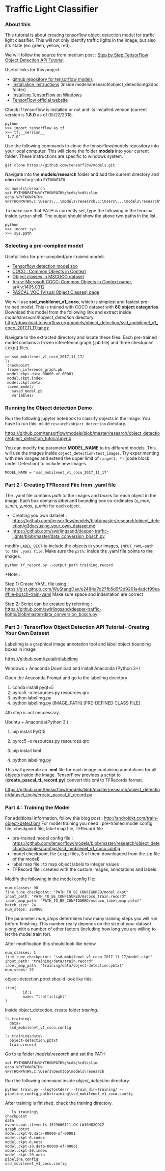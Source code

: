 # Traffic Light Classifier

### About this
This tutorial is about creating tensorflow object detection model for traffic light classifier. This will not only identify traffic lights in the image, but also it's state (ex: green, yellow, red).

We will follow the source from medium post : [Step by Step TensorFlow Object Detection API Tutorial](https://medium.com/@WuStangDan/step-by-step-tensorflow-object-detection-api-tutorial-part-1-selecting-a-model-a02b6aabe39e)

Useful links for this project: <br>

* [github repository for tensorflow models](https://github.com/tensorflow/models)
* [Installation instructions](https://github.com/tensorflow/models/blob/master/research/object_detection/g3doc/installation.md)
(inside models\research\object_detection\g3doc folder)
* [Installing TensorFlow on Windows](https://www.tensorflow.org/install/install_windows)
* [TensorFlow official website](https://www.tensorflow.org/install/install_windows)

Check if tensorflow is installed or not and its installed version (current version is **1.8.0** as of 05/22/2018.
```
python
>>> import tensorflow as tf
>>> tf.__version__
'1.7.0'
```

Use the following commands to clone the tensorflow/models repository into your local computer. This will clone the folder **models** into your current folder. These instructions are specific to windows system.
```
git clone https://github.com/tensorflow/models.git 
```
Navigate into the **models/research** folder and add the current directory and **slim** directory into `PYTHONPATH`
```
cd models\research
set PYTHONPATH=%PYTHONPATH%;%cd%;%cd%\slim
echo %PYTHONPATH%
%PYTHONPATH%;C:\Users\...\models\research;C:\Users\...\models\research\slim
```
To make sure that PATH is correctly set, type the following in the terminal inside `python` shell. The output should show the above two paths in the list.
```
python
>>> import sys
>>> sys.path
```

### Selecting a pre-complied model

Useful links for pre-complied/pre-trained models

* [Tensorflow detection model zoo](https://github.com/tensorflow/models/blob/master/research/object_detection/g3doc/detection_model_zoo.md)
* [COCO : Common Objects in Context](http://cocodataset.org/#home)
* [Object classes in MSCOCO dataset](https://stackoverflow.com/questions/42480371/i-want-to-know-if-there-is-the-clothing-object-class-in-the-ms-coco-dataset)
* [Arxiv: Microsoft COCO: Common Objects in Context paper, arXiv:1405.0312](https://arxiv.org/abs/1405.0312)
* [PASCAL VOC (Visual Object Classes) page](http://host.robots.ox.ac.uk/pascal/VOC/)

We will use **ssd_mobilenet_v1_coco**, which is simplest and fastest pre-trained model. This is trained with COCO dataset with **80 object categories**.
Download this model from the following link and extract inside *models\research\object_detection* directory.
http://download.tensorflow.org/models/object_detection/ssd_mobilenet_v1_coco_2017_11_17.tar.gz

Navigate to the extracted directory and locate these files. Each pre-trained model contains a frozen inferefence graph (.pb file) and three checkpoint (.ckpt) files.
```
cd ssd_mobilenet_v1_coco_2017_11_17/
ls
 checkpoint
 frozen_inference_graph.pb
 model.ckpt.data-00000-of-00001
 model.ckpt.index
 model.ckpt.meta
 saved_model/
   saved_model.pb
   variables/
```

### Running the Object detection Demo

Run the following jupyter notebook to classify objects in the image. You have to run this inside `research/object_detection` directory.

https://github.com/tensorflow/models/blob/master/research/object_detection/object_detection_tutorial.ipynb

You can modify the parameter **MODEL_NAME** to try different models. This will use the images inside `object_detection\test_images`. Try experimenting with new images and extend the upper limit of `range(1, *)` (code block under Detection) to include new images.
```
MODEL_NAME = 'ssd_mobilenet_v1_coco_2017_11_17'
```

### Part 2 : Creating TFRecord File from .yaml file

The .yaml file contains *path* to the images and *boxes* for each object in the image. Each box contains *label* and bounding box co-ordinates (*x_max, x_min, y_max, y_min*) for each object.

- Creating you own dataset : https://github.com/tensorflow/models/blob/master/research/object_detection/g3doc/using_your_own_dataset.md
- https://github.com/swirlingsand/deeper-traffic-lights/blob/master/data_conversion_bosch.py

modify `LABEL_DICT` to include the objects in your images, `INPUT_YAML=path to the .yaml file`. Make sure the `path:` inside the .yaml file points to the images.

```
python tf_record.py --output_path training.record
```
*Note :

Step 1) Create YAML file using : https://gist.github.com/WuStangDan/e2484a7d27fb5d9f2d9201a4adcf99ea#file-bosch-train-yaml
Make sure space and indentation are correct

Step 2) Script can be created by referring :
https://github.com/swirlingsand/deeper-traffic-lights/blob/master/data_conversion_bosch.py

### Part 3 : TensorFlow Object Detection API Tutorial - Creating Your Own Dataset

LabelImg is a graphical image annotation tool and label object bounding boxes in image

https://github.com/tzutalin/labelImg


Windows + Anaconda
Download and install Anaconda (Python 3+)

Open the Anaconda Prompt and go to the labelImg directory

1. conda install pyqt=5
2. pyrcc5 -o resources.py resources.qrc
3. python labelImg.py
4. python labelImg.py [IMAGE_PATH] [PRE-DEFINED CLASS FILE]

4th step is not neccessary.

Ubuntu + Anaconda(Python 3 ) :

1. pip install PyQt5

2. pyrcc5 -o resources.py resources.qrc

3. pip install lxml

4. python labelImg.py

This will generate an **.xml** file for each image containing annotations for all objects inside the image. TensorFlow provides a script to (**create_pascal_tf_record.py**) convert this xml to TFRecords format. 

https://github.com/tensorflow/models/blob/master/research/object_detection/dataset_tools/create_pascal_tf_record.py

### Part 4 : Training the Model
For additional information, follow this blog post : http://androidkt.com/train-object-detection/
For model training you need : pre-trained model config file, checkpoint file, label map file, TFRecord file

- pre-trained model config file : https://github.com/tensorflow/models/blob/master/research/object_detection/samples/configs/ssd_mobilenet_v1_coco.config
- model checkpoint file (.ckpt files, 3 of them downloaded from the zip file of the model)
- label map file : to map object labels to integer values
- TFRecord file : created with the custom images, annotations and labels.

Modify the following in the model config file:
```
num_classes: 90
fine_tune_checkpoint: "PATH_TO_BE_CONFIGURED/model.ckpt"
input_path: "PATH_TO_BE_CONFIGURED/mscoco_train.record"
label_map_path: "PATH_TO_BE_CONFIGURED/mscoco_label_map.pbtxt"
batch_size: 24
num_steps: 200000
```
The parameter *num_steps* determines how many training steps you will run before finishing. This number really depends on the size of your dataset along with a number of other factors (including how long you are willing to let the model train for).

After modification this should look like below
```
num_classes: 1
fine_tune_checkpoint: "ssd_mobilenet_v1_coco_2017_11_17/model.ckpt"
input_path: "training/data/train.record"
label_map_path: "training/data/object-detection.pbtxt"
num_steps: 20
```
object-detection.pbtxt should look like this:
```
item{
        id:1
        name: "trafficlight"
}
```

Inside object_detection, create folder *training*.
```
ls training\
  data\
  ssd_mobilenet_v1_coco.config

ls training\data\
  object-detection.pbtxt
  train.record
```

Go to te folder *models\research* and set the PATH
```
set PYTHONPATH=%PYTHONPATH%;%cd%;%cd%\slim
echo %PYTHONPATH%
%PYTHONPATH%;C:\Users\Desktop\models\research
```
Run the following command inside *object_detection* directory.
```
python train.py --logtostderr --train_dir=training/ --pipeline_config_path=training\ssd_mobilenet_v1_coco.config
```

After training is finished, check the training directory.
```
   ls training\
checkpoint
data
events.out.tfevents.1529606111.OX-LW10H82QDC2
graph.pbtxt
model.ckpt-0.data-00000-of-00001
model.ckpt-0.index
model.ckpt-0.meta
model.ckpt-20.data-00000-of-00001
model.ckpt-20.index
model.ckpt-20.meta
pipeline.config
ssd_mobilenet_v1_coco.config
```









